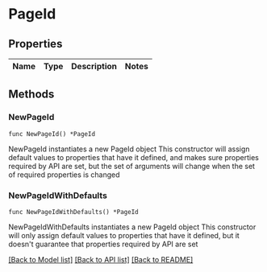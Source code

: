 # PageId

## Properties

Name | Type | Description | Notes
------------ | ------------- | ------------- | -------------

## Methods

### NewPageId

`func NewPageId() *PageId`

NewPageId instantiates a new PageId object
This constructor will assign default values to properties that have it defined,
and makes sure properties required by API are set, but the set of arguments
will change when the set of required properties is changed

### NewPageIdWithDefaults

`func NewPageIdWithDefaults() *PageId`

NewPageIdWithDefaults instantiates a new PageId object
This constructor will only assign default values to properties that have it defined,
but it doesn't guarantee that properties required by API are set


[[Back to Model list]](../README.md#documentation-for-models) [[Back to API list]](../README.md#documentation-for-api-endpoints) [[Back to README]](../README.md)


